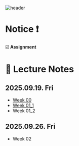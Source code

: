 ![header](https://capsule-render.vercel.app/api?type=waving&color=auto&height=300&section=header&text=Basic%20&fontSize=90&animation=fadeIn&fontAlignY=38&descAlignY=51&descAlign=70&)

#  Notice ❗️
☑️ **Assignment**

# :book: Lecture Notes
## 2025.09.19. Fri
- [Week 00](https://github.com/lllilililli/2025-MYPAUL-PYTHONEDU/blob/main/Main/Basic/Lecture/Week-01/%5B%ED%8C%8C%EC%9D%B4%EC%8D%AC%20%EA%B8%B0%EC%B4%88%EA%B3%BC%EC%A0%95%5D%20Week%2000_OT.pptx)
- [Week 01_1](https://github.com/lllilililli/2025-MYPAUL-PYTHONEDU/blob/main/Main/Basic/Lecture/Week-01/%5B%ED%8C%8C%EC%9D%B4%EC%8D%AC%20%EA%B8%B0%EC%B4%88%EA%B3%BC%EC%A0%95%5D%20Week%2001_1_%ED%8C%8C%EC%9D%B4%EC%8D%AC%20%EB%B9%84%EA%B8%B4%EC%A6%88.pptx)
- Week 01_2

## 2025.09.26. Fri
- Week 02
